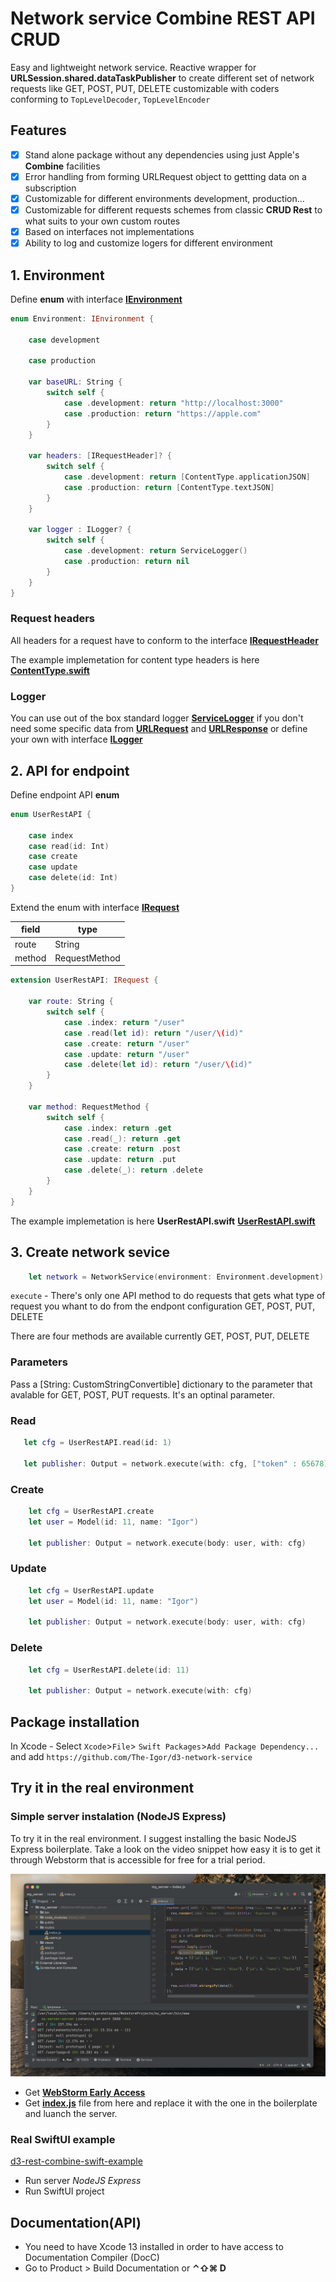 # Network service Combine REST API CRUD

Easy and lightweight network service. Reactive wrapper for **URLSession.shared.dataTaskPublisher** to create different set of network requests like GET, POST, PUT, DELETE customizable with coders conforming to `TopLevelDecoder`, `TopLevelEncoder`

## Features
- [x] Stand alone package without any dependencies using just Apple's **Combine** facilities
- [x] Error handling from forming URLRequest object to gettting data on a subscription
- [x] Customizable for different environments development, production...
- [x] Customizable for different requests schemes from classic **CRUD Rest** to what suits to your own custom routes
- [x] Based on interfaces not implementations
- [x] Ability to log and customize logers for different environment

## 1. Environment
Define **enum** with interface [**IEnvironment**](https://github.com/The-Igor/d3-network-service/blob/main/Sources/d3-network-service/protocol/data/IEnvironment.swift)

```swift
enum Environment: IEnvironment {

    case development

    case production

    var baseURL: String {
        switch self {
            case .development: return "http://localhost:3000"
            case .production: return "https://apple.com"
        }
    }
    
    var headers: [IRequestHeader]? {
        switch self {
            case .development: return [ContentType.applicationJSON]
            case .production: return [ContentType.textJSON]
        }
    }
    
    var logger : ILogger? {
        switch self {
            case .development: return ServiceLogger()
            case .production: return nil
        }
    }  
}
```

### Request headers
All headers for a request have to conform to the interface [**IRequestHeader**](https://github.com/The-Igor/d3-network-service/blob/main/Sources/d3-network-service/protocol/data/IRequestHeader.swift)

The example implemetation for content type headers is here [**ContentType.swift**](https://github.com/The-Igor/d3-network-service/blob/main/Sources/d3-network-service/enum/ContentType.swift)

### Logger
You can use out of the box standard logger [**ServiceLogger**](https://github.com/The-Igor/d3-network-service/blob/main/Sources/d3-network-service/log/ServiceLogger.swift) if you don't need some specific data from [**URLRequest**](https://developer.apple.com/documentation/foundation/urlrequest) and [**URLResponse**](https://developer.apple.com/documentation/foundation/urlresponse) or define your own with interface [**ILogger**](https://github.com/The-Igor/d3-network-service/blob/main/Sources/d3-network-service/protocol/ILogger.swift)
## 2. API for endpoint
Define endpoint API **enum** 
```swift
enum UserRestAPI {

    case index
    case read(id: Int)
    case create
    case update
    case delete(id: Int)
}
```

Extend the enum with interface [**IRequest**](https://github.com/The-Igor/d3-network-service/blob/main/Sources/d3-network-service/protocol/data/IRequest.swift)

| field | type |
| --- | --- |
| route | String |
| method | RequestMethod |

```swift
extension UserRestAPI: IRequest {
    
    var route: String {
        switch self {
            case .index: return "/user"
            case .read(let id): return "/user/\(id)"
            case .create: return "/user"
            case .update: return "/user"
            case .delete(let id): return "/user/\(id)"
        }
    }
    
    var method: RequestMethod {
        switch self {
            case .index: return .get
            case .read(_): return .get
            case .create: return .post
            case .update: return .put
            case .delete(_): return .delete
        }
    }
}
```
            
The example implemetation is here **UserRestAPI.swift**
[**UserRestAPI.swift**](https://github.com/The-Igor/d3-network-service/blob/main/Sources/d3-network-service/example/config/UserRestAPI.swift)



## 3. Create network sevice
```swift
    let network = NetworkService(environment: Environment.development)
```

`execute` - There's only one API method to do requests that gets what type of request you whant to do from the endpont configuration GET, POST, PUT, DELETE

There are four methods are available currently  GET, POST, PUT, DELETE

### Parameters
Pass a [String: CustomStringConvertible] dictionary to the parameter that avalable for GET, POST, PUT requests. It's an optinal parameter.

### Read

```swift
   let cfg = UserRestAPI.read(id: 1)
   
   let publisher: Output = network.execute(with: cfg, ["token" : 65678])
```

### Create
```swift
    let cfg = UserRestAPI.create
    let user = Model(id: 11, name: "Igor")

    let publisher: Output = network.execute(body: user, with: cfg)
```
### Update
```swift
    let cfg = UserRestAPI.update
    let user = Model(id: 11, name: "Igor")    

    let publisher: Output = network.execute(body: user, with: cfg)
```

### Delete
```swift
    let cfg = UserRestAPI.delete(id: 11)
    
    let publisher: Output = network.execute(with: cfg)
```    


## Package installation 
In Xcode - Select `Xcode`>`File`> `Swift Packages`>`Add Package Dependency...`  
and add `https://github.com/The-Igor/d3-network-service`


## Try it in the real environment
### Simple server instalation (NodeJS Express)

To try it in the real environment. I suggest installing the basic NodeJS Express boilerplate. Take a look on the video snippet how easy it is to get it through Webstorm that is accessible for free for a trial period.

[![Server instalation (NodeJS Express)](https://github.com/The-Igor/d3-network-service/blob/main/img/server_install.png)](https://youtu.be/9FPOYHzcE7A)

- Get [**WebStorm Early Access**](https://www.jetbrains.com/webstorm/nextversion)
- Get [**index.js**](https://github.com/The-Igor/d3-network-service/blob/main/js/index.js) file from here and replace it with the one in the boilerplate and luanch the server.

### Real SwiftUI example
[d3-rest-combine-swift-example](https://github.com/The-Igor/d3-rest-combine-swift-example)
- Run server *NodeJS Express*
- Run SwiftUI project

## Documentation(API)
- You need to have Xcode 13 installed in order to have access to Documentation Compiler (DocC)
- Go to Product > Build Documentation or **⌃⇧⌘ D**
